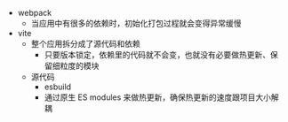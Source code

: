 - webpack
  - 当应用中有很多的依赖时，初始化打包过程就会变得异常缓慢
- vite
  - 整个应用拆分成了源代码和依赖
    - 只要版本锁定，依赖里的代码就不会变，也就没有必要做热更新、保留细粒度的模块
  - 源代码
    - esbuild
    - 通过原生 ES modules 来做热更新，确保热更新的速度跟项目大小解耦

